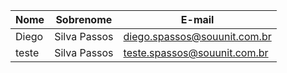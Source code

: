 | Nome | Sobrenome | E-mail 
|-------------|-------------|-------------|
| Diego | Silva Passos | diego.spassos@souunit.com.br |
| teste | Silva Passos | teste.spassos@souunit.com.br |
